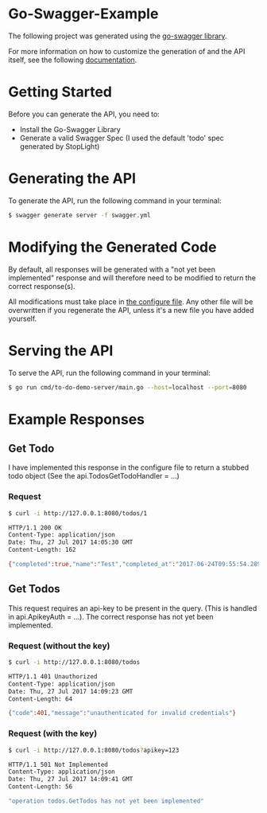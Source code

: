 # Go-Swagger-Example

The following project was generated using the [go-swagger library](https://github.com/go-swagger/go-swagger). 

For more information on how to customize the generation of and the API itself, see the following [documentation](https://goswagger.io/).

# Getting Started

Before you can generate the API, you need to:
* Install the Go-Swagger Library
* Generate a valid Swagger Spec (I used the default 'todo' spec generated by StopLight)

# Generating the API

To generate the API, run the following command in your terminal:
```bash
$ swagger generate server -f swagger.yml
```

# Modifying the Generated Code

By default, all responses will be generated with a "not yet been implemented" response and will therefore need to be modified to return the correct response(s).

All modifications must take place in [the configure file](./restapi/configure_to_do_demo.go). Any other file will be overwritten if you regenerate the API, unless it's a new file you have added yourself.

# Serving the API

To serve the API, run the following command in your terminal:
```bash
$ go run cmd/to-do-demo-server/main.go --host=localhost --port=8080
```

# Example Responses

## Get Todo
I have implemented this response in the configure file to return a stubbed todo object (See the api.TodosGetTodoHandler = ...)
### Request
```bash
$ curl -i http://127.0.0.1:8080/todos/1

HTTP/1.1 200 OK
Content-Type: application/json
Date: Thu, 27 Jul 2017 14:05:30 GMT
Content-Length: 162

{"completed":true,"name":"Test","completed_at":"2017-06-24T09:55:54.289Z","created_at":"2017-06-23T09:55:54.289Z","id":1,"updated_at":"2017-06-23T09:55:54.289Z"}
```

## Get Todos
This request requires an api-key to be present in the query. (This is handled in api.ApikeyAuth = ...). The correct response has not yet been implemented.
### Request (without the key)
```bash
$ curl -i http://127.0.0.1:8080/todos

HTTP/1.1 401 Unauthorized
Content-Type: application/json
Date: Thu, 27 Jul 2017 14:09:23 GMT
Content-Length: 64

{"code":401,"message":"unauthenticated for invalid credentials"}
```
### Request (with the key)
```bash
$ curl -i http://127.0.0.1:8080/todos?apikey=123

HTTP/1.1 501 Not Implemented
Content-Type: application/json
Date: Thu, 27 Jul 2017 14:09:41 GMT
Content-Length: 56

"operation todos.GetTodos has not yet been implemented"
```
